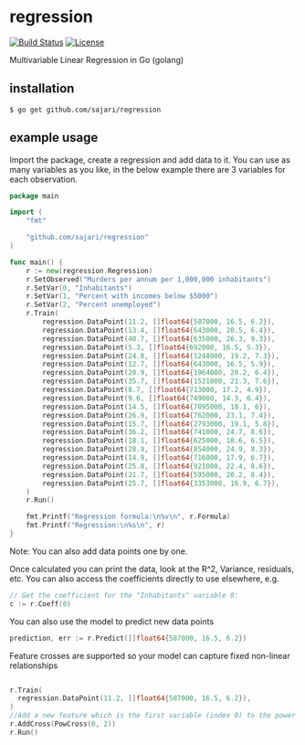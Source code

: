 regression
=======
[![Build Status](https://travis-ci.org/sajari/regression.svg?branch=master)](https://travis-ci.org/sajari/regression)
[![License][license-image]][license-url]

[license-image]: http://img.shields.io/badge/license-MIT-green.svg?style=flat-square
[license-url]: LICENSE.txt


Multivariable Linear Regression in Go (golang)

installation
------------

    $ go get github.com/sajari/regression

example usage
-------------

Import the package, create a regression and add data to it. You can use as many variables as you like, in the below example there are 3 variables for each observation.

```go
package main

import (
	"fmt"

	"github.com/sajari/regression"
)

func main() {
	r := new(regression.Regression)
	r.SetObserved("Murders per annum per 1,000,000 inhabitants")
	r.SetVar(0, "Inhabitants")
	r.SetVar(1, "Percent with incomes below $5000")
	r.SetVar(2, "Percent unemployed")
	r.Train(
		regression.DataPoint(11.2, []float64{587000, 16.5, 6.2}),
		regression.DataPoint(13.4, []float64{643000, 20.5, 6.4}),
		regression.DataPoint(40.7, []float64{635000, 26.3, 9.3}),
		regression.DataPoint(5.3, []float64{692000, 16.5, 5.3}),
		regression.DataPoint(24.8, []float64{1248000, 19.2, 7.3}),
		regression.DataPoint(12.7, []float64{643000, 16.5, 5.9}),
		regression.DataPoint(20.9, []float64{1964000, 20.2, 6.4}),
		regression.DataPoint(35.7, []float64{1531000, 21.3, 7.6}),
		regression.DataPoint(8.7, []float64{713000, 17.2, 4.9}),
		regression.DataPoint(9.6, []float64{749000, 14.3, 6.4}),
		regression.DataPoint(14.5, []float64{7895000, 18.1, 6}),
		regression.DataPoint(26.9, []float64{762000, 23.1, 7.4}),
		regression.DataPoint(15.7, []float64{2793000, 19.1, 5.8}),
		regression.DataPoint(36.2, []float64{741000, 24.7, 8.6}),
		regression.DataPoint(18.1, []float64{625000, 18.6, 6.5}),
		regression.DataPoint(28.9, []float64{854000, 24.9, 8.3}),
		regression.DataPoint(14.9, []float64{716000, 17.9, 6.7}),
		regression.DataPoint(25.8, []float64{921000, 22.4, 8.6}),
		regression.DataPoint(21.7, []float64{595000, 20.2, 8.4}),
		regression.DataPoint(25.7, []float64{3353000, 16.9, 6.7}),
	)
	r.Run()

	fmt.Printf("Regression formula:\n%v\n", r.Formula)
	fmt.Printf("Regression:\n%s\n", r)
}
```

Note: You can also add data points one by one.

Once calculated you can print the data, look at the R^2, Variance, residuals, etc. You can also access the coefficients directly to use elsewhere, e.g.

```go
// Get the coefficient for the "Inhabitants" variable 0:
c := r.Coeff(0)
```

You can also use the model to predict new data points

```go
prediction, err := r.Predict([]float64{587000, 16.5, 6.2})
```

Feature crosses are supported so your model can capture fixed non-linear relationships

```go

r.Train(
  regression.DataPoint(11.2, []float64{587000, 16.5, 6.2}),
)
//Add a new feature which is the first variable (index 0) to the power of 2
r.AddCross(PowCross(0, 2))
r.Run()

```
